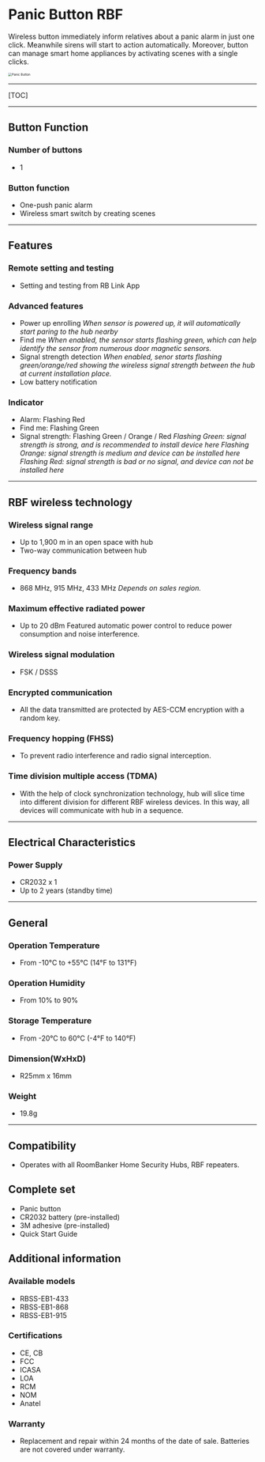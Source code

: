 # Panic Button RBF

Wireless button immediately inform relatives about a panic alarm in just one click. Meanwhile sirens will start to action automatically.
Moreover, button can manage smart home appliances by activating scenes with a single clicks.

<img width={100} src="https://dusunprj.oss-us-west-1.aliyuncs.com/roombanker/Panic%20Button.png" alt="Panic Button" style="zoom:45%;" />

------

[TOC]

------

## Button Function

### Number of buttons

* 1


### Button function

* One-push panic alarm
* Wireless smart switch by creating scenes

------

## Features

### Remote setting and testing

* Setting and testing from RB Link App

### Advanced features

* Power up enrolling
  *When sensor is powered up, it will automatically start paring to the hub nearby*
* Find me
  *When enabled, the sensor starts flashing green, which can help identify the sensor from numerous door magnetic sensors.*
* Signal strength detection
  *When enabled, senor starts flashing green/orange/red showing the wireless signal strength between the hub at current installation place.* 
* Low battery notification

### Indicator

* Alarm: Flashing Red
* Find me: Flashing Green
* Signal strength: Flashing Green / Orange / Red
  *Flashing Green: signal strength is strong, and is recommended to install device here*
  *Flashing Orange: signal strength is medium and device can be installed here*
  *Flashing Red: signal strength is bad or no signal, and device can not be installed here*

------

## RBF wireless technology

### Wireless signal range

* Up to 1,900 m in an open space with hub
* Two-way communication between hub

### Frequency bands

* 868 MHz, 915 MHz, 433 MHz
  *Depends on sales region.*

### Maximum effective radiated power

* Up to 20 dBm
  Featured automatic power control to reduce power consumption and noise interference.

### Wireless signal modulation

* FSK / DSSS

### Encrypted communication

* All the data transmitted are protected by AES-CCM encryption with a random key.

### Frequency hopping (FHSS)

* To prevent radio interference and radio signal interception.

### Time division multiple access (TDMA)

* With the help of clock synchronization technology, hub will slice time into different division for different RBF wireless devices. In this way, all devices will communicate with hub in a sequence.

------

## Electrical Characteristics

### Power Supply

* CR2032 x 1
* Up to 2 years (standby time)

------

## General

### Operation Temperature

* From -10°С to +55°С (14°F to 131°F)

### Operation Humidity

* From 10% to 90%

### Storage Temperature

* From -20°C to 60°C (-4°F to 140°F)

### Dimension(WxHxD)

* R25mm x 16mm

### Weight

* 19.8g

------

## Compatibility

* Operates with all RoomBanker Home Security Hubs,  RBF repeaters.


## Complete set

* Panic button
* CR2032 battery (pre-installed)
* 3M adhesive (pre-installed)
* Quick Start Guide

## Additional information

### Available models

* RBSS-EB1-433
* RBSS-EB1-868
* RBSS-EB1-915

### Certifications

* CE, CB
* FCC
* ICASA
* LOA
* RCM
* NOM
* Anatel

### Warranty

* Replacement and repair within 24 months of the date of sale. Batteries are not covered under warranty.

